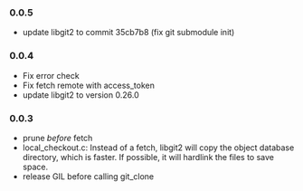 ### 0.0.5

- update libgit2 to commit 35cb7b8 (fix git submodule init)


### 0.0.4

- Fix error check
- Fix fetch remote with access_token
- update libgit2 to version 0.26.0

### 0.0.3

- prune _before_ fetch
- local_checkout.c:
  Instead of a fetch, libgit2 will copy the object
  database directory, which is faster. If possible,
  it will hardlink the files to save space.
- release GIL before calling git_clone
